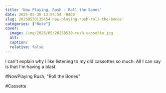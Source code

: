 ```yaml
---
title: 'Now Playing, Rush - Roll the Bones'
date: 2025-05-30 13:54:54 -0400
slug: 20250530135454-now-playing-rush-roll-the-bones'
categories: ["Note"]
cover: 
  image: /img/2025/05/20250530-rush-cassette.jpg
  alt: 
  caption: 
  relative: false
---
```


I can't explain why I like listening to my old cassettes so much. All I can say is that I'm having a blast.

#NowPlaying Rush, "Roll the Bones"

#Cassette
